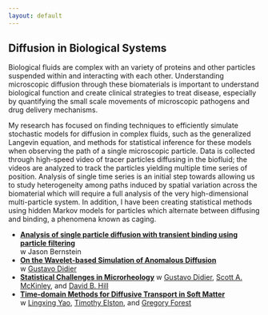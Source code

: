 ```yaml
---
layout: default
---
```


## Diffusion in Biological Systems

 Biological fluids are complex with an variety of proteins and other particles suspended within and interacting with each other.  Understanding microscopic diffusion through these biomaterials is important to understand biological function and create clinical strategies to treat disease, especially by quantifying the small scale movements of microscopic pathogens and drug delivery mechanisms.

My research has focused on finding techniques to efficiently simulate stochastic models for diffusion in complex fluids, such as the generalized Langevin equation, and methods for statistical inference for these models when observing the path of a single microscopic particle. Data is collected through high-speed video of tracer particles diffusing in the biofluid; the videos are analyzed to track the particles yielding multiple time series of position. Analysis of single time series is an initial step towards allowing us to study heterogeneity among paths induced by spatial variation across the biomaterial which will require a full analysis of the very high-dimensional multi-particle system.  In addition, I have been creating statistical methods using hidden Markov models for particles which alternate between diffusing and binding, a phenomena known as caging.  


* **[Analysis of single particle diffusion with transient binding using particle filtering](http://dx.doi.org/10.1016/j.jtbi.2016.04.013)**  
w Jason Bernstein
* **[On the Wavelet-based Simulation of Anomalous Diffusion](http://arxiv.org/abs/1202.4437)**  
w [Gustavo Didier](http://www.tulane.edu/~gdidier/)  
* **[Statistical Challenges in Microrheology](http://arxiv.org/abs/1201.5984)** 
w [Gustavo Didier](http://www.tulane.edu/~gdidier/), [Scott A. McKinley](http://www.math.ufl.edu/~scott.mckinley/ufhome/Home.html), and [David B. Hill](http://www.unc.edu/~dbhill/)
* **[Time-domain Methods for Diffusive Transport in Soft Matter](./docs/gle.pdf)**  
w [Lingxing Yao](http://math.umn.edu/~lyao/), [Timothy Elston](http://elston.med.unc.edu), and [Gregory Forest](http://www.amath.unc.edu/Faculty/forest/)


